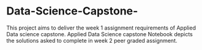 # Data-Science-Capstone-
This project aims to deliver the week 1 assignment requirements of Applied Data science capstone.
Applied Data Science capstone Notebook depicts the solutions asked to complete in week 2 peer graded assignment.
